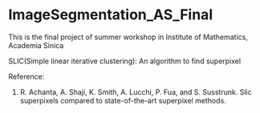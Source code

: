 # ImageSegmentation_AS_Final
This is the final project of summer workshop in Institute of Mathematics, Academia Sinica

SLIC(Simple linear iterative clustering): An algorithm to find superpixel

Reference: 
1) R. Achanta, A. Shaji, K. Smith, A. Lucchi, P. Fua, and S. Susstrunk.
Slic superpixels compared to state-of-the-art superpixel methods.
